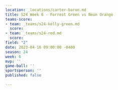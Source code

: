 ```yaml
---
location: _locations/carter-baron.md
title: S24 Week 6 - Forrest Green vs Neon Orange
teams-score:
- team: _teams/s24-kelly-green.md
  score: 
- team: _teams/s24-red.md
  score: 
field: "2"
date: 2023-04-16 09:00:00 -0400
season: 24
week: 6
mvp: ''
game-ball: ''
sportsperson: ''
published: false

---
```


